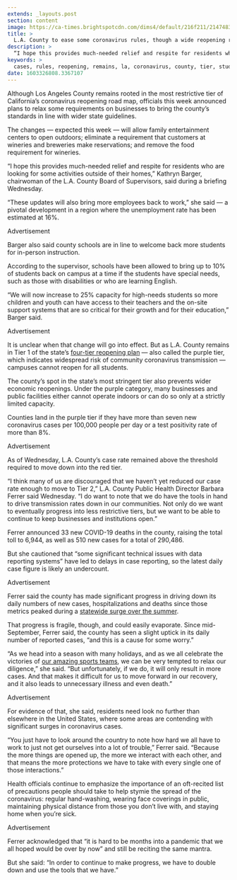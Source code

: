 ```yaml
--- 
extends: _layouts.post 
section: content 
image: https://ca-times.brightspotcdn.com/dims4/default/216f211/2147483647/strip/true/crop/6542x3435+0+348/resize/1200x630!/quality/90/?url=https%3A%2F%2Fcalifornia-times-brightspot.s3.amazonaws.com%2Fd7%2Fd9%2F82a8ec8d4616b470869ec0389c58%2Fla-photos-1staff-566996-la-me-coronavirus-fears-unchecked-06.FO.jpg 
title: > 
  L.A. County to ease some coronavirus rules, though a wide reopening remains elusive 
description: > 
  “I hope this provides much-needed relief and respite for residents who are looking for some activities outside of their homes,” Kathryn Barger, chairwoman of the L.A. County Board of Supervisors, said during a briefing Wednesday.AdvertisementBarger also said county schools are in line to welcome back more students for in-person instruction.But as L.A. County remains in Tier 1 of the state’s four-tier reopening plan — also called the purple tier, which indicates widespread risk of community coronavirus transmission — campuses cannot reopen for all students.AdvertisementAs of Wednesday, L.A. County’s case rate remained above the threshold required to move down into the red tier.“I think many of us are discouraged that we haven’t yet reduced our case rate enough to move to Tier 2,” L.A. County Public Health Director Barbara Ferrer said Wednesday. 
keywords: > 
  cases, rules, reopening, remains, la, coronavirus, county, tier, students, rate, states, wide, progress, case, elusive, ease 
date: 1603326808.3367107 
--- 
```

<div><p>Although Los Angeles County remains rooted in the most restrictive tier of California&#8217;s coronavirus reopening road map, officials this week announced plans to relax some requirements on businesses to bring  the county&#8217;s standards in line with wider state guidelines. </p><p>The changes &#8212; expected  this week &#8212; will allow family entertainment centers to open outdoors; eliminate a requirement that customers at wineries and breweries make reservations; and remove the food requirement for wineries.</p><p>&#8220;I hope this provides much-needed relief and respite for residents who are looking for some activities outside of their homes,&#8221; Kathryn Barger, chairwoman of the L.A. County Board of Supervisors, said during a briefing Wednesday. </p><p>&#8220;These updates will also bring more employees back to work,&#8221; she said &#8212; a pivotal development in a region where the unemployment rate has been estimated at 16%.</p><p class="google-dfp-ad-caption">Advertisement</p>
    <p id="google-ad6a3457a8-73bf-4f8d-8fed-93e9e7460094" class="google-dfp-ad injected">
        <p class="google-dfp-ad-placeholder"></p>
    </p>
<p></p><p>Barger also said county schools are in line to welcome back more students for in-person instruction.</p><p>According to the supervisor, schools have been allowed to bring up to 10% of students back on campus at a time if the students have special needs, such as those with disabilities or who are learning English.</p><p>&#8220;We will now increase to 25% capacity for high-needs students so more children and youth can have access to their teachers and the on-site support systems that are so critical for their growth and for their education,&#8221; Barger said.</p><p class="google-dfp-ad-caption">Advertisement</p>
    <p id="google-ad77780469-76f5-4ea5-bd54-14d7583226ce" class="google-dfp-ad injected">
        <p class="google-dfp-ad-placeholder"></p>
    </p>
<p></p><p id="nativo_1"></p><p>It is unclear when that change will go into effect. But as L.A. County remains in Tier 1 of the state&#8217;s <a class="link" href="https://covid19.ca.gov/safer-economy/" target="_blank">four-tier reopening plan</a> &#8212; also called the purple tier, which indicates widespread risk of community coronavirus transmission &#8212; campuses cannot reopen for all students.</p><p>The county&#8217;s spot in the state&#8217;s most stringent tier also prevents wider economic reopenings. Under the purple category, many businesses and public facilities either cannot operate indoors or can do so only at a strictly limited capacity.</p><p>Counties land in the purple tier if they have more than seven new coronavirus cases per 100,000 people per day or a  test positivity rate of more than 8%. </p><p class="google-dfp-ad-caption">Advertisement</p>
    <p id="google-ad1c3e437b-7c53-412b-bf90-75068f6082a8" class="google-dfp-ad injected">
        <p class="google-dfp-ad-placeholder"></p>
    </p>
<p>As of Wednesday, L.A. County&#8217;s  case rate remained above the threshold required to move down into the red tier.</p><p>&#8220;I think many of us are discouraged that we haven&#8217;t yet reduced our case rate enough to move to Tier 2,&#8221; L.A. County Public Health Director Barbara Ferrer said Wednesday. &#8220;I do want to note that we do have the tools in hand to drive transmission rates down in our communities. Not only do we want to eventually progress into less restrictive tiers, but we want to be able to continue to keep businesses and institutions open.&#8221;</p><p>Ferrer announced 33 new COVID-19 deaths in the county, raising the total toll to 6,944, as well as 510 new cases for a total of 290,486. </p><p>But she cautioned that &#8220;some significant technical issues with data reporting systems&#8221; have led to delays in case reporting, so the latest daily case figure is likely an undercount.</p><p class="google-dfp-ad-caption">Advertisement</p>
    <p id="google-ad87f67fa6-935f-4597-b11e-156aa5b1f64d" class="google-dfp-ad injected">
        <p class="google-dfp-ad-placeholder"></p>
    </p>
<p></p><p>Ferrer said the county has made significant progress in driving down its daily numbers of new cases, hospitalizations and deaths since those metrics peaked during a <a class="link" href="https://www.latimes.com/california/story/2020-09-13/la-county-coronavirus-numbers-fall-back-to-pre-surge-levels">statewide surge over the summer</a>. </p><p>That progress is fragile, though, and could easily evaporate. Since mid-September, Ferrer said, the county has seen a slight uptick in its daily number of reported  cases, &#8220;and this is a cause for some worry.&#8221;</p><p>&#8220;As we head into a season with many holidays, and as we all celebrate the victories of <a class="link" href="https://www.latimes.com/california/story/2020-10-19/dodgers-to-host-world-series-drive-in-at-dodger-stadium">our amazing sports teams</a>, we can be very tempted to relax our diligence,&#8221; she said. &#8220;But unfortunately, if we do, it will only result in more cases. And that makes it difficult for us to move forward in our recovery, and it also leads to unnecessary illness and even death.&#8221;</p><p class="google-dfp-ad-caption">Advertisement</p>
    <p id="google-ad5c655ecf-5a90-4603-88f5-3a1ee6cd3685" class="google-dfp-ad injected">
        <p class="google-dfp-ad-placeholder"></p>
    </p>
<p>For evidence of that, she said, residents need look no further than elsewhere in the United States, where some areas are contending with significant surges in coronavirus cases. </p><p>&#8220;You just have to look around the country to note how hard we all have to work to just not get ourselves into a lot of trouble,&#8221; Ferrer said. &#8220;Because the more things are opened up, the more we interact with each other, and that means the more protections we have to take with every single one of those interactions.&#8221;</p><p>Health officials continue to emphasize the importance of an oft-recited list of precautions people should take to help stymie the spread of the coronavirus: regular hand-washing, wearing face coverings in public, maintaining physical distance from those you don&#8217;t live with, and staying home when you&#8217;re sick. </p><p class="google-dfp-ad-caption">Advertisement</p>
    <p id="google-adadeaa43e-c2b7-49a9-95f8-ddde3cca2749" class="google-dfp-ad injected">
        <p class="google-dfp-ad-placeholder"></p>
    </p>
<p>Ferrer acknowledged that &#8220;it is hard to be months into a pandemic that we all hoped would be over by now&#8221; and still be reciting the same mantra. </p><p>But she said: &#8220;In order to continue to make progress, we have to double down and use the tools that we have.&#8221;</p></div>